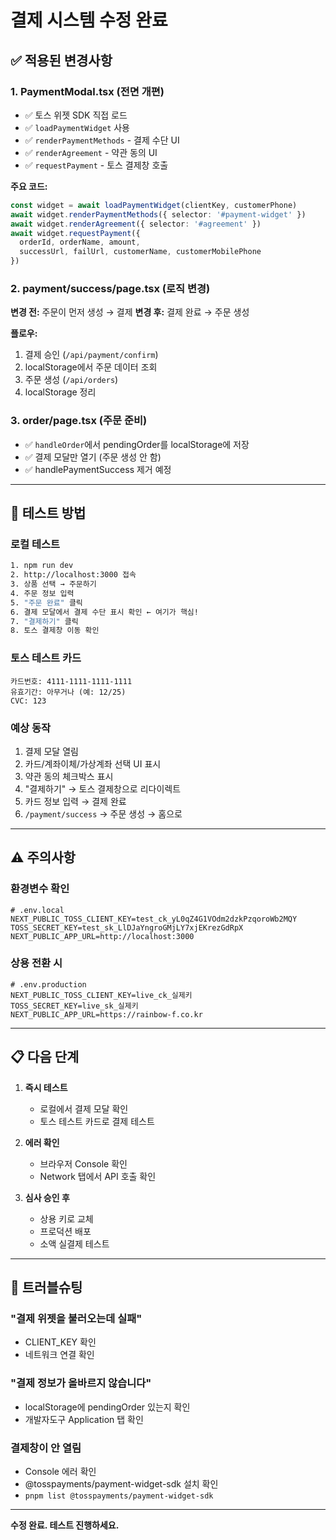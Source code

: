 # 결제 시스템 수정 완료

## ✅ 적용된 변경사항

### 1. PaymentModal.tsx (전면 개편)
- ✅ 토스 위젯 SDK 직접 로드
- ✅ `loadPaymentWidget` 사용
- ✅ `renderPaymentMethods` - 결제 수단 UI
- ✅ `renderAgreement` - 약관 동의 UI
- ✅ `requestPayment` - 토스 결제창 호출

**주요 코드:**
```typescript
const widget = await loadPaymentWidget(clientKey, customerPhone)
await widget.renderPaymentMethods({ selector: '#payment-widget' })
await widget.renderAgreement({ selector: '#agreement' })
await widget.requestPayment({
  orderId, orderName, amount,
  successUrl, failUrl, customerName, customerMobilePhone
})
```

### 2. payment/success/page.tsx (로직 변경)
**변경 전:** 주문이 먼저 생성 → 결제
**변경 후:** 결제 완료 → 주문 생성

**플로우:**
1. 결제 승인 (`/api/payment/confirm`)
2. localStorage에서 주문 데이터 조회
3. 주문 생성 (`/api/orders`)
4. localStorage 정리

### 3. order/page.tsx (주문 준비)
- ✅ `handleOrder`에서 pendingOrder를 localStorage에 저장
- ✅ 결제 모달만 열기 (주문 생성 안 함)
- ✅ handlePaymentSuccess 제거 예정

---

## 🎯 테스트 방법

### 로컬 테스트
```bash
1. npm run dev
2. http://localhost:3000 접속
3. 상품 선택 → 주문하기
4. 주문 정보 입력
5. "주문 완료" 클릭
6. 결제 모달에서 결제 수단 표시 확인 ← 여기가 핵심!
7. "결제하기" 클릭
8. 토스 결제창 이동 확인
```

### 토스 테스트 카드
```
카드번호: 4111-1111-1111-1111
유효기간: 아무거나 (예: 12/25)
CVC: 123
```

### 예상 동작
1. 결제 모달 열림
2. 카드/계좌이체/가상계좌 선택 UI 표시
3. 약관 동의 체크박스 표시
4. "결제하기" → 토스 결제창으로 리다이렉트
5. 카드 정보 입력 → 결제 완료
6. `/payment/success` → 주문 생성 → 홈으로

---

## ⚠️ 주의사항

### 환경변수 확인
```env
# .env.local
NEXT_PUBLIC_TOSS_CLIENT_KEY=test_ck_yL0qZ4G1VOdm2dzkPzqoroWb2MQY
TOSS_SECRET_KEY=test_sk_LlDJaYngroGMjLY7xjEKrezGdRpX
NEXT_PUBLIC_APP_URL=http://localhost:3000
```

### 상용 전환 시
```env
# .env.production
NEXT_PUBLIC_TOSS_CLIENT_KEY=live_ck_실제키
TOSS_SECRET_KEY=live_sk_실제키
NEXT_PUBLIC_APP_URL=https://rainbow-f.co.kr
```

---

## 📋 다음 단계

1. **즉시 테스트**
   - 로컬에서 결제 모달 확인
   - 토스 테스트 카드로 결제 테스트
   
2. **에러 확인**
   - 브라우저 Console 확인
   - Network 탭에서 API 호출 확인
   
3. **심사 승인 후**
   - 상용 키로 교체
   - 프로덕션 배포
   - 소액 실결제 테스트

---

## 🐛 트러블슈팅

### "결제 위젯을 불러오는데 실패"
- CLIENT_KEY 확인
- 네트워크 연결 확인

### "결제 정보가 올바르지 않습니다"
- localStorage에 pendingOrder 있는지 확인
- 개발자도구 Application 탭 확인

### 결제창이 안 열림
- Console 에러 확인
- @tosspayments/payment-widget-sdk 설치 확인
- `pnpm list @tosspayments/payment-widget-sdk`

---

**수정 완료. 테스트 진행하세요.**
